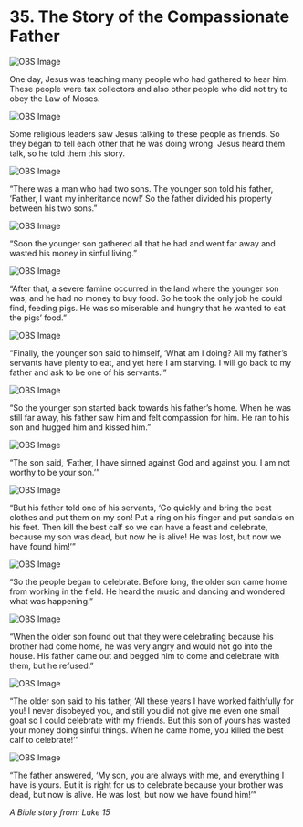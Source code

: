 # 35. The Story of the Compassionate Father

![OBS Image](https://cdn.door43.org/obs/jpg/360px/obs-en-35-01.jpg)

One day, Jesus was teaching many people who had gathered to hear him. These people were tax collectors and also other people who did not try to obey the Law of Moses.

![OBS Image](https://cdn.door43.org/obs/jpg/360px/obs-en-35-02.jpg)

Some religious leaders saw Jesus talking to these people as friends. So they began to tell each other that he was doing wrong. Jesus heard them talk, so he told them this story.

![OBS Image](https://cdn.door43.org/obs/jpg/360px/obs-en-35-03.jpg)

“There was a man who had two sons. The younger son told his father, ‘Father, I want my inheritance now!’ So the father divided his property between his two sons.”

![OBS Image](https://cdn.door43.org/obs/jpg/360px/obs-en-35-04.jpg)

“Soon the younger son gathered all that he had and went far away and wasted his money in sinful living.”

![OBS Image](https://cdn.door43.org/obs/jpg/360px/obs-en-35-05.jpg)

“After that, a severe famine occurred in the land where the younger son was, and he had no money to buy food. So he took the only job he could find, feeding pigs. He was so miserable and hungry that he wanted to eat the pigs’ food.”

![OBS Image](https://cdn.door43.org/obs/jpg/360px/obs-en-35-06.jpg)

“Finally, the younger son said to himself, ‘What am I doing? All my father’s servants have plenty to eat, and yet here I am starving. I will go back to my father and ask to be one of his servants.’”

![OBS Image](https://cdn.door43.org/obs/jpg/360px/obs-en-35-07.jpg)

“So the younger son started back towards his father’s home. When he was still far away, his father saw him and felt compassion for him. He ran to his son and hugged him and kissed him.”

![OBS Image](https://cdn.door43.org/obs/jpg/360px/obs-en-35-08.jpg)

“The son said, ‘Father, I have sinned against God and against you. I am not worthy to be your son.’”

![OBS Image](https://cdn.door43.org/obs/jpg/360px/obs-en-35-09.jpg)

“But his father told one of his servants, ‘Go quickly and bring the best clothes and put them on my son! Put a ring on his finger and put sandals on his feet. Then kill the best calf so we can have a feast and celebrate, because my son was dead, but now he is alive! He was lost, but now we have found him!’”

![OBS Image](https://cdn.door43.org/obs/jpg/360px/obs-en-35-10.jpg)

“So the people began to celebrate. Before long, the older son came home from working in the field. He heard the music and dancing and wondered what was happening.”

![OBS Image](https://cdn.door43.org/obs/jpg/360px/obs-en-35-11.jpg)

“When the older son found out that they were celebrating because his brother had come home, he was very angry and would not go into the house. His father came out and begged him to come and celebrate with them, but he refused.”

![OBS Image](https://cdn.door43.org/obs/jpg/360px/obs-en-35-12.jpg)

“The older son said to his father, ‘All these years I have worked faithfully for you! I never disobeyed you, and still you did not give me even one small goat so I could celebrate with my friends. But this son of yours has wasted your money doing sinful things. When he came home, you killed the best calf to celebrate!’”

![OBS Image](https://cdn.door43.org/obs/jpg/360px/obs-en-35-13.jpg)

“The father answered, ‘My son, you are always with me, and everything I have is yours. But it is right for us to celebrate because your brother was dead, but now is alive. He was lost, but now we have found him!’”

_A Bible story from: Luke 15_
